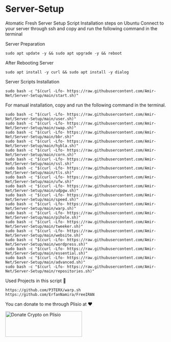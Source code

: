 # Server-Setup
Atomatic Fresh Server Setup Script
Installation steps on Ubuntu
Connect to your server through ssh and copy and run the following command in the terminal

Server Preparation
```
sudo apt update -y && sudo apt upgrade -y && reboot
```
After Rebooting Server
```
sudo apt install -y curl && sudo apt install -y dialog
```

Server Scripts Installation
```
sudo bash -c "$(curl -Lfo- https://raw.githubusercontent.com/Amir-Net/Server-Setup/main/start.sh)"
```

For manual installation, copy and run the following command in the terminal.
```
sudo bash -c "$(curl -Lfo- https://raw.githubusercontent.com/Amir-Net/Server-Setup/main/user.sh)"
sudo bash -c "$(curl -Lfo- https://raw.githubusercontent.com/Amir-Net/Server-Setup/main/swap.sh)"
sudo bash -c "$(curl -Lfo- https://raw.githubusercontent.com/Amir-Net/Server-Setup/main/bbr.sh)"
sudo bash -c "$(curl -Lfo- https://raw.githubusercontent.com/Amir-Net/Server-Setup/main/hybla.sh)"
sudo bash -c "$(curl -Lfo- https://raw.githubusercontent.com/Amir-Net/Server-Setup/main/corn.sh)"
sudo bash -c "$(curl -Lfo- https://raw.githubusercontent.com/Amir-Net/Server-Setup/main/ssl.sh)"
sudo bash -c "$(curl -Lfo- https://raw.githubusercontent.com/Amir-Net/Server-Setup/main/tls.sh)"
sudo bash -c "$(curl -Lfo- https://raw.githubusercontent.com/Amir-Net/Server-Setup/main/ufw.sh)"
sudo bash -c "$(curl -Lfo- https://raw.githubusercontent.com/Amir-Net/Server-Setup/main/udpgw.sh)"
sudo bash -c "$(curl -Lfo- https://raw.githubusercontent.com/Amir-Net/Server-Setup/main/speed.sh)"
sudo bash -c "$(curl -Lfo- https://raw.githubusercontent.com/Amir-Net/Server-Setup/main/warp.sh)"
sudo bash -c "$(curl -Lfo- https://raw.githubusercontent.com/Amir-Net/Server-Setup/main/pihole.sh)"
sudo bash -c "$(curl -Lfo- https://raw.githubusercontent.com/Amir-Net/Server-Setup/main/tweeker.sh)"
sudo bash -c "$(curl -Lfo- https://raw.githubusercontent.com/Amir-Net/Server-Setup/main/website.sh)"
sudo bash -c "$(curl -Lfo- https://raw.githubusercontent.com/Amir-Net/Server-Setup/main/wordpress.sh)"
sudo bash -c "$(curl -Lfo- https://raw.githubusercontent.com/Amir-Net/Server-Setup/main/essential.sh)"
sudo bash -c "$(curl -Lfo- https://raw.githubusercontent.com/Amir-Net/Server-Setup/main/advanced.sh)"
sudo bash -c "$(curl -Lfo- https://raw.githubusercontent.com/Amir-Net/Server-Setup/main/repositories.sh)"

```
Used Projects in this script 🙏
```
https://github.com/P3TERX/warp.sh
https://github.com/ErfanNamira/FreeIRAN
```
You can donate to me through Plisio at ❤️

<a href="https://plisio.net/donate/f_9qcQRU" target="_blank"><img src="https://plisio.net/img/donate/donate_light_icons_color.png" alt="Donate Crypto on Plisio" width="240" height="80" /></a>

